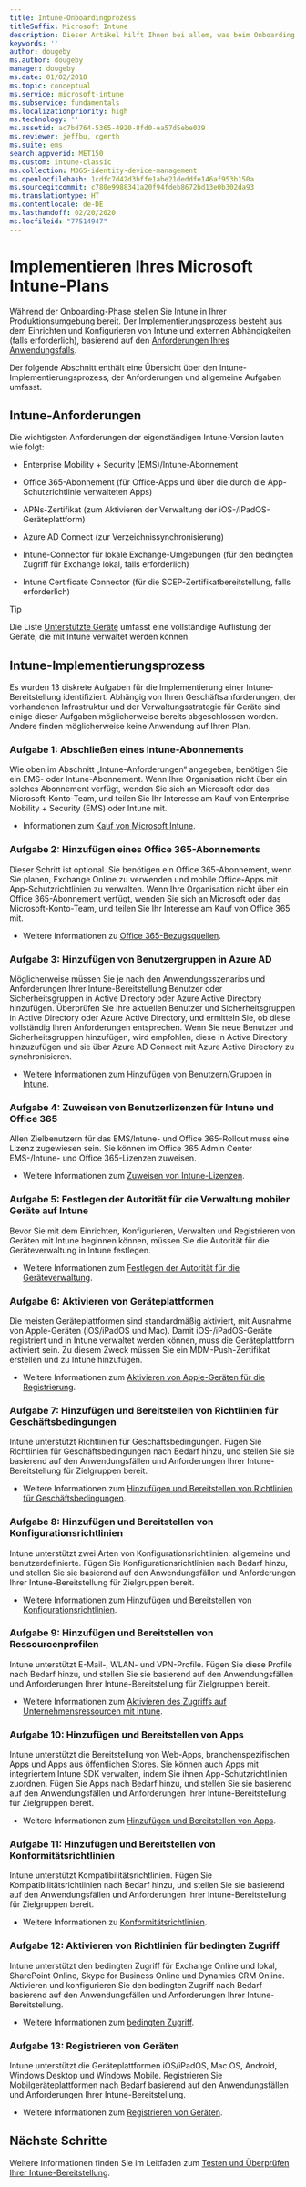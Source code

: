 ```yaml
---
title: Intune-Onboardingprozess
titleSuffix: Microsoft Intune
description: Dieser Artikel hilft Ihnen bei allem, was beim Onboarding einer reinen Microsoft Intune-Cloudlösung in Ihrer Umgebung berücksichtigt werden muss.
keywords: ''
author: dougeby
ms.author: dougeby
manager: dougeby
ms.date: 01/02/2018
ms.topic: conceptual
ms.service: microsoft-intune
ms.subservice: fundamentals
ms.localizationpriority: high
ms.technology: ''
ms.assetid: ac7bd764-5365-4920-8fd0-ea57d5ebe039
ms.reviewer: jeffbu, cgerth
ms.suite: ems
search.appverid: MET150
ms.custom: intune-classic
ms.collection: M365-identity-device-management
ms.openlocfilehash: 1cdfc7d42d3bffe1abe21deddfe146af953b150a
ms.sourcegitcommit: c780e9988341a20f94fdeb8672bd13e0b302da93
ms.translationtype: HT
ms.contentlocale: de-DE
ms.lasthandoff: 02/20/2020
ms.locfileid: "77514947"
---
```

# <a name="implement-your-microsoft-intune-plan"></a>Implementieren Ihres Microsoft Intune-Plans

Während der Onboarding-Phase stellen Sie Intune in Ihrer Produktionsumgebung bereit. Der Implementierungsprozess besteht aus dem Einrichten und Konfigurieren von Intune und externen Abhängigkeiten (falls erforderlich), basierend auf den [Anforderungen Ihres Anwendungsfalls](planning-guide-requirements.md).

Der folgende Abschnitt enthält eine Übersicht über den Intune-Implementierungsprozess, der Anforderungen und allgemeine Aufgaben umfasst.

## <a name="intune-requirements"></a>Intune-Anforderungen

Die wichtigsten Anforderungen der eigenständigen Intune-Version lauten wie folgt:

- Enterprise Mobility + Security (EMS)/Intune-Abonnement

- Office 365-Abonnement (für Office-Apps und über die durch die App-Schutzrichtlinie verwalteten Apps)

- APNs-Zertifikat (zum Aktivieren der Verwaltung der iOS-/iPadOS-Geräteplattform)

- Azure AD Connect (zur Verzeichnissynchronisierung)

- Intune-Connector für lokale Exchange-Umgebungen (für den bedingten Zugriff für Exchange lokal, falls erforderlich)

- Intune Certificate Connector (für die SCEP-Zertifikatbereitstellung, falls erforderlich)

>[!TIP]
> Die Liste [Unterstützte Geräte](supported-devices-browsers.md) umfasst eine vollständige Auflistung der Geräte, die mit Intune verwaltet werden können.

## <a name="intune-implementation-process"></a>Intune-Implementierungsprozess

Es wurden 13 diskrete Aufgaben für die Implementierung einer Intune-Bereitstellung identifiziert. Abhängig von Ihren Geschäftsanforderungen, der vorhandenen Infrastruktur und der Verwaltungsstrategie für Geräte sind einige dieser Aufgaben möglicherweise bereits abgeschlossen worden. Andere finden möglicherweise keine Anwendung auf Ihren Plan.

### <a name="task-1-get-an-intune-subscription"></a>Aufgabe 1: Abschließen eines Intune-Abonnements

Wie oben im Abschnitt „Intune-Anforderungen“ angegeben, benötigen Sie ein EMS- oder Intune-Abonnement. Wenn Ihre Organisation nicht über ein solches Abonnement verfügt, wenden Sie sich an Microsoft oder das Microsoft-Konto-Team, und teilen Sie Ihr Interesse am Kauf von Enterprise Mobility + Security (EMS) oder Intune mit.

- Informationen zum [Kauf von Microsoft Intune](https://www.microsoft.com/cloud-platform/microsoft-intune-pricing).

### <a name="task-2-add-office-365-subscription"></a>Aufgabe 2: Hinzufügen eines Office 365-Abonnements

Dieser Schritt ist optional. Sie benötigen ein Office 365-Abonnement, wenn Sie planen, Exchange Online zu verwenden und mobile Office-Apps mit App-Schutzrichtlinien zu verwalten. Wenn Ihre Organisation nicht über ein Office 365-Abonnement verfügt, wenden Sie sich an Microsoft oder das Microsoft-Konto-Team, und teilen Sie Ihr Interesse am Kauf von Office 365 mit.

- Weitere Informationen zu [Office 365-Bezugsquellen](https://products.office.com/business/compare-office-365-for-business-plans).

### <a name="task-3-add-users-groups-in-azure-ad"></a>Aufgabe 3: Hinzufügen von Benutzergruppen in Azure AD

Möglicherweise müssen Sie je nach den Anwendungsszenarios und Anforderungen Ihrer Intune-Bereitstellung Benutzer oder Sicherheitsgruppen in Active Directory oder Azure Active Directory hinzufügen. Überprüfen Sie Ihre aktuellen Benutzer und Sicherheitsgruppen in Active Directory oder Azure Active Directory, und ermitteln Sie, ob diese vollständig Ihren Anforderungen entsprechen. Wenn Sie neue Benutzer und Sicherheitsgruppen hinzufügen, wird empfohlen, diese in Active Directory hinzuzufügen und sie über Azure AD Connect mit Azure Active Directory zu synchronisieren.

- Weitere Informationen zum [Hinzufügen von Benutzern/Gruppen in Intune](users-add.md).
<!---why not send them to the AAD connect topic? Question out to Andre: https://docs.microsoft.com/azure/active-directory/connect/active-directory-aadconnect--->


### <a name="task-4-assign-intune-and-office-365-user-licenses"></a>Aufgabe 4: Zuweisen von Benutzerlizenzen für Intune und Office 365

Allen Zielbenutzern für das EMS/Intune- und Office 365-Rollout muss eine Lizenz zugewiesen sein. Sie können im Office 365 Admin Center EMS-/Intune- und Office 365-Lizenzen zuweisen.

- Weitere Informationen zum [Zuweisen von Intune-Lizenzen](licenses-assign.md).

### <a name="task-5-set-mobile-device-management-authority-to-intune"></a>Aufgabe 5: Festlegen der Autorität für die Verwaltung mobiler Geräte auf Intune

Bevor Sie mit dem Einrichten, Konfigurieren, Verwalten und Registrieren von Geräten mit Intune beginnen können, müssen Sie die Autorität für die Geräteverwaltung in Intune festlegen.

- Weitere Informationen zum [Festlegen der Autorität für die Geräteverwaltung](mdm-authority-set.md).

### <a name="task-6-enable-device-platforms"></a>Aufgabe 6: Aktivieren von Geräteplattformen

Die meisten Geräteplattformen sind standardmäßig aktiviert, mit Ausnahme von Apple-Geräten (iOS/iPadOS und Mac). Damit iOS-/iPadOS-Geräte registriert und in Intune verwaltet werden können, muss die Geräteplattform aktiviert sein. Zu diesem Zweck müssen Sie ein MDM-Push-Zertifikat erstellen und zu Intune hinzufügen.

- Weitere Informationen zum [Aktivieren von Apple-Geräten für die Registrierung](../enrollment/apple-mdm-push-certificate-get.md).

### <a name="task-7-add-and-deploy-terms-and-conditions-policies"></a>Aufgabe 7: Hinzufügen und Bereitstellen von Richtlinien für Geschäftsbedingungen

Intune unterstützt Richtlinien für Geschäftsbedingungen. Fügen Sie Richtlinien für Geschäftsbedingungen nach Bedarf hinzu, und stellen Sie sie basierend auf den Anwendungsfällen und Anforderungen Ihrer Intune-Bereitstellung für Zielgruppen bereit.

- Weitere Informationen zum [Hinzufügen und Bereitstellen von Richtlinien für Geschäftsbedingungen](../enrollment/terms-and-conditions-create.md).

### <a name="task-8-add-and-deploy-configuration-policies"></a>Aufgabe 8: Hinzufügen und Bereitstellen von Konfigurationsrichtlinien

Intune unterstützt zwei Arten von Konfigurationsrichtlinien: allgemeine und benutzerdefinierte. Fügen Sie Konfigurationsrichtlinien nach Bedarf hinzu, und stellen Sie sie basierend auf den Anwendungsfällen und Anforderungen Ihrer Intune-Bereitstellung für Zielgruppen bereit.

- Weitere Informationen zum [Hinzufügen und Bereitstellen von Konfigurationsrichtlinien](../configuration/device-profiles.md).

### <a name="task-9-add-and-deploy-resource-profiles"></a>Aufgabe 9: Hinzufügen und Bereitstellen von Ressourcenprofilen

Intune unterstützt E-Mail-, WLAN- und VPN-Profile. Fügen Sie diese Profile nach Bedarf hinzu, und stellen Sie sie basierend auf den Anwendungsfällen und Anforderungen Ihrer Intune-Bereitstellung für Zielgruppen bereit.

- Weitere Informationen zum [Aktivieren des Zugriffs auf Unternehmensressourcen mit Intune](../configuration/device-profiles.md).

### <a name="task-10-add-and-deploy-apps"></a>Aufgabe 10: Hinzufügen und Bereitstellen von Apps

Intune unterstützt die Bereitstellung von Web-Apps, branchenspezifischen Apps und Apps aus öffentlichen Stores. Sie können auch Apps mit integriertem Intune SDK verwalten, indem Sie ihnen App-Schutzrichtlinien zuordnen. Fügen Sie Apps nach Bedarf hinzu, und stellen Sie sie basierend auf den Anwendungsfällen und Anforderungen Ihrer Intune-Bereitstellung für Zielgruppen bereit.

- Weitere Informationen zum [Hinzufügen und Bereitstellen von Apps](../apps/app-management.md).

### <a name="task-11-add-and-deploy-compliance-policies"></a>Aufgabe 11: Hinzufügen und Bereitstellen von Konformitätsrichtlinien

Intune unterstützt Kompatibilitätsrichtlinien. Fügen Sie Kompatibilitätsrichtlinien nach Bedarf hinzu, und stellen Sie sie basierend auf den Anwendungsfällen und Anforderungen Ihrer Intune-Bereitstellung für Zielgruppen bereit.

- Weitere Informationen zu [Konformitätsrichtlinien](../protect/device-compliance-get-started.md).

### <a name="task-12-enable-conditional-access-policies"></a>Aufgabe 12: Aktivieren von Richtlinien für bedingten Zugriff

Intune unterstützt den bedingten Zugriff für Exchange Online und lokal, SharePoint Online, Skype for Business Online und Dynamics CRM Online. Aktivieren und konfigurieren Sie den bedingten Zugriff nach Bedarf basierend auf den Anwendungsfällen und Anforderungen Ihrer Intune-Bereitstellung.

- Weitere Informationen zum [bedingten Zugriff](../protect/conditional-access.md).

### <a name="task-13-enroll-devices"></a>Aufgabe 13: Registrieren von Geräten

Intune unterstützt die Geräteplattformen iOS/iPadOS, Mac OS, Android, Windows Desktop und Windows Mobile. Registrieren Sie Mobilgeräteplattformen nach Bedarf basierend auf den Anwendungsfällen und Anforderungen Ihrer Intune-Bereitstellung.

- Weitere Informationen zum [Registrieren von Geräten](../enrollment/device-enrollment.md).


## <a name="next-steps"></a>Nächste Schritte
Weitere Informationen finden Sie im Leitfaden zum [Testen und Überprüfen Ihrer Intune-Bereitstellung](planning-guide-test-validation.md).
